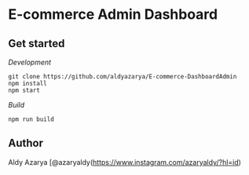 # E-commerce Admin Dashboard

<!-- ![Crystal Dashboard](https://user-images.githubusercontent.com/1154740/31934597-c2b055dc-b8d6-11e7-869d-48e6f8992718.png)

Crystal React Bootstrap Dashboard is a beautiful, multi-purpose admin dashboard which is with React, Redux & Bootstrap. It contains a lot of simple and easy to use React components. You can use this dashboard to build many kind of dashboard include health, employees, company dashboard.

This package includes:
- Charts
- Buttons
- Notifications
- Sweet Alert
- Redux Form
- AirBnB React Dates
- Google Map
- Uber Vector Map
- React Bootstrap Table
- React Big Calendar

In order to keep our stylesheet easy to maintain and customize by everyone. Stylesheet is writen by SCSS. -->

<!-- **[Live preview](https://jslancerteam.github.io/crystal-dashboard/#/)** -->

## Get started
*Development*
```
git clone https://github.com/aldyazarya/E-commerce-DashboardAdmin
npm install
npm start
```

*Build*
```
npm run build
```

<!-- ## File structure
```
./src/
├── assets
│   ├── images
│   └── styles
│       ├── base  
│       ├── base.scss
│       ├── icons.scss
│       └── react-dates
├── components
│   ├── FormInputs
│   │   ├── Checkbox.js
│   │   ├── Radio.js
│   │   ├── TextInput.js
│   │   ├── index.js
│   │   └── renderField.js
│   ├── MobileMenu.js
│   ├── MyBigCalendar
│   │   ├── Toolbar.js
│   │   └── index.js
│   ├── SideBar
│   │   ├── Nav.js
│   │   ├── UserInfo.js
│   │   └── index.js
│   ├── Switch.js
│   ├── Tags.js
│   └── ThemeOptions.js
├── config
│   └── configureStore.js
├── index.js
├── pages
│   ├── Calendar
│   │   └── index.js
│   ├── Charts
│   │   ├── Nasdaq.js
│   │   ├── PerformanceChart.js
│   │   ├── PublicPreference.js
│   │   ├── UserBehavior.js
│   │   └── index.js
│   ├── Components
│   │   ├── Buttons
│   │   │   ├── ButtonGroups.js
│   │   │   ├── ButtonSizes.js
│   │   │   ├── ButtonStyles.js
│   │   │   ├── ButtonsWithLabel.js
│   │   │   ├── Colors.js
│   │   │   ├── Pagination.js
│   │   │   ├── SocialButtons.js
│   │   │   └── index.js
│   │   ├── Grid
│   │   │   ├── GridCollection.js
│   │   │   ├── Paragraph.js
│   │   │   └── index.js
│   │   ├── Icons.js
│   │   ├── Notifications.js
│   │   ├── Panels
│   │   │   ├── AccordionGroup.js
│   │   │   ├── PageSubcategories.js
│   │   │   ├── TabGroup.js
│   │   │   └── index.js
│   │   ├── SweetAlert.js
│   │   ├── Typography.js
│   │   └── index.js
│   ├── Dashboard
│   │   ├── EmailChart.js
│   │   ├── SalesChart.js
│   │   ├── Tasks.js
│   │   ├── UserBehaviorChart.js
│   │   └── index.js
│   ├── Forms
│   │   ├── ExtendedForms
│   │   │   ├── DatePicker.js
│   │   │   ├── Switches.js
│   │   │   ├── TagSection.js
│   │   │   └── index.js
│   │   ├── RegularForms
│   │   │   ├── FormElements.js
│   │   │   ├── HorizontalForm.js
│   │   │   ├── StackedForm.js
│   │   │   └── index.js
│   │   ├── ValidationForms
│   │   │   └── index.js
│   │   └── index.js
│   ├── Icons
│   │   └── index.js
│   ├── Main
│   │   ├── Footer.js
│   │   ├── Header.js
│   │   └── index.js
│   ├── MapsPage
│   │   ├── GoogleMap.js
│   │   ├── Map.js
│   │   ├── VectorMap.js
│   │   └── index.js
│   ├── Tables
│   │   ├── ExtendedTables
│   │   │   ├── BigTable.js
│   │   │   ├── TableWithLinks.js
│   │   │   ├── TableWithSwitch.js
│   │   │   └── index.js
│   │   ├── ReactBootstrapTable
│   │   │   └── index.js
│   │   ├── RegularTables
│   │   │   ├── PlainBackgroundTable.js
│   │   │   ├── StripedTable.js
│   │   │   └── index.js
│   │   ├── generateData.js
│   │   └── index.js
│   └── UserProfile
│       ├── ProfileForm.js
│       ├── UserInfo.js
│       └── index.js
├── reducers
│   ├── Auth.js
│   ├── Layout.js
│   ├── ThemeOptions.js
│   └── index.js
└── registerServiceWorker.js
``` -->
## Author
Aldy Azarya [@azaryaldy(https://www.instagram.com/azaryaldy/?hl=id)
<!-- 
## License
Licensed under MIT -->
